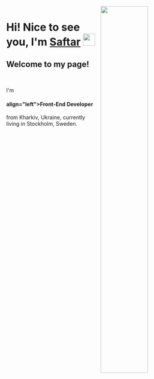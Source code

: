 <img align="right" src="https://cdn.dribbble.com/users/1235346/screenshots/3252385/job.gif" width="50%"/>


<h1 align="left">Hi! Nice to see you, I'm <a href="https://github.com/Saftar94" target="_blank">Saftar</a> 
<img src="https://github.com/blackcater/blackcater/raw/main/images/Hi.gif" height="32"/></h1>

<h2>Welcome to my page!</h2></br>
<p>I'm <h4> align="left">Front-End Developer</h4> from  Kharkiv, Ukraine, currently living in  Stockholm, Sweden.
</p>












